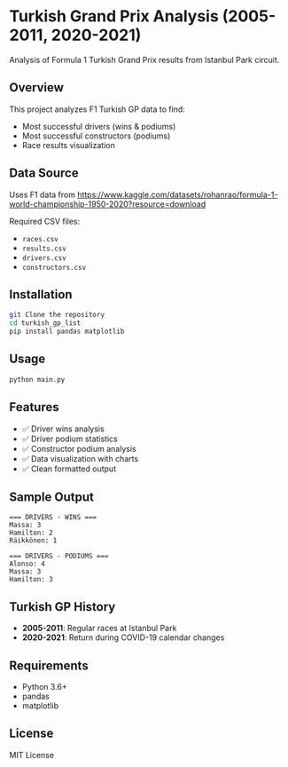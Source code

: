 # Turkish Grand Prix Analysis (2005-2011, 2020-2021)

Analysis of Formula 1 Turkish Grand Prix results from Istanbul Park circuit.

## Overview

This project analyzes F1 Turkish GP data to find:
- Most successful drivers (wins & podiums)
- Most successful constructors (podiums)
- Race results visualization

## Data Source

Uses F1 data from https://www.kaggle.com/datasets/rohanrao/formula-1-world-championship-1950-2020?resource=download

Required CSV files:
- `races.csv`
- `results.csv` 
- `drivers.csv`
- `constructors.csv`

## Installation

```bash
git Clone the repository
cd turkish_gp_list
pip install pandas matplotlib
```

## Usage

```bash
python main.py
```

## Features

- ✅ Driver wins analysis
- ✅ Driver podium statistics  
- ✅ Constructor podium analysis
- ✅ Data visualization with charts
- ✅ Clean formatted output

## Sample Output

```
=== DRIVERS - WINS ===
Massa: 3
Hamilton: 2
Räikkönen: 1

=== DRIVERS - PODIUMS ===
Alonso: 4
Massa: 3
Hamilton: 3
```

## Turkish GP History

- **2005-2011**: Regular races at Istanbul Park
- **2020-2021**: Return during COVID-19 calendar changes

## Requirements

- Python 3.6+
- pandas
- matplotlib

## License

MIT License
